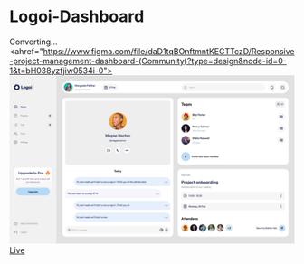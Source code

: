 # Logoi-Dashboard
Converting...<br>
<ahref="https://www.figma.com/file/daD1tqBOnftmntKECTTczD/Responsive-project-management-dashboard-(Community)?type=design&node-id=0-1&t=bH038yzfjiw0534i-0"><img src="imgs/Figma screen.bmp"></a><br>
<a href="https://armanmoalemi.github.io/Logoi-Dashboard/">Live</a>
